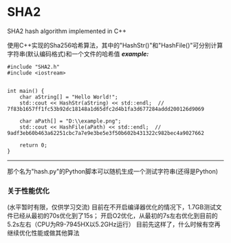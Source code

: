 # SHA2
SHA2 hash algorithm implemented in C++

使用C++实现的Sha256哈希算法，其中的"HashStr()"和"HashFile()"可分别计算字符串(默认编码格式)和一个文件的哈希值
***example:***
````
#include "SHA2.h"
#include <iostream>


int main() {
	char aString[] = "Hello World!";
	std::cout << HashStr(aString) << std::endl;  // 7f83b1657ff1fc53b92dc18148a1d65dfc2d4b1fa3d677284addd200126d9069

	char aPath[] = "D:\\example.png";
	std::cout << HashFile(aPath) << std::endl;  // 9adf3eb60b463a62251cbc7a7e9e3be5e3f50b602b431322c982bec4a9027662

	return 0;
}
````
***

那个名为"hash.py"的Python脚本可以随机生成一个测试字符串(还得是Python)

### 关于性能优化

(水平暂时有限，仅供学习交流)
目前在不开启编译器优化的情况下，1.7GB测试文件已经从最初的70s优化到了15s；
开启O2优化，从最初的7s左右优化到目前的5.2s左右（CPU为R9-7945HX以5.2GHz运行）
目前先这样了，什么时候有空再继续优化性能或做其他算法
